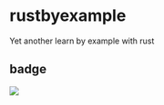 # rustbyexample
Yet another learn by example with rust

## badge
![](https://github.com/yuchanns/rustbyexample/workflows/yew-tic-tac-toe/badge.svg?branch=main)
